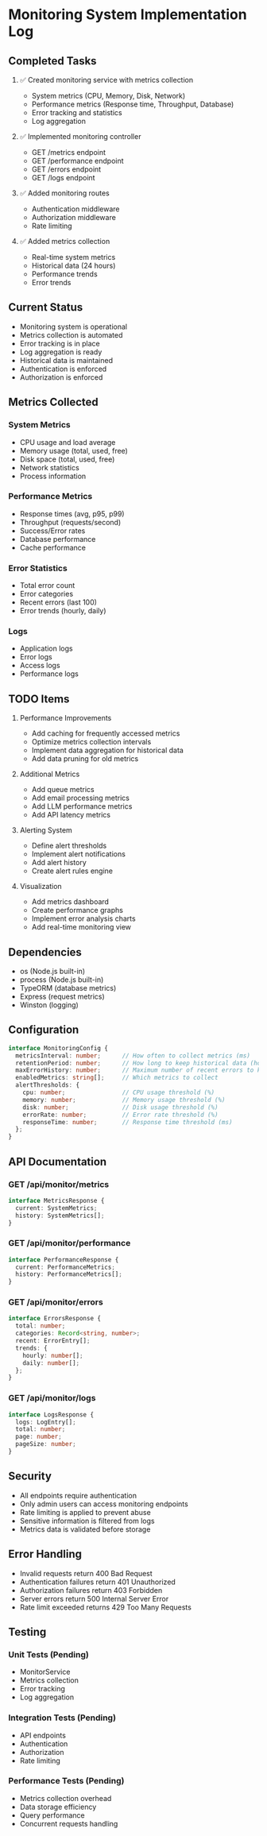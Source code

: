 # Monitoring System Implementation Log

## Completed Tasks
1. ✅ Created monitoring service with metrics collection
   - System metrics (CPU, Memory, Disk, Network)
   - Performance metrics (Response time, Throughput, Database)
   - Error tracking and statistics
   - Log aggregation

2. ✅ Implemented monitoring controller
   - GET /metrics endpoint
   - GET /performance endpoint
   - GET /errors endpoint
   - GET /logs endpoint

3. ✅ Added monitoring routes
   - Authentication middleware
   - Authorization middleware
   - Rate limiting

4. ✅ Added metrics collection
   - Real-time system metrics
   - Historical data (24 hours)
   - Performance trends
   - Error trends

## Current Status
- Monitoring system is operational
- Metrics collection is automated
- Error tracking is in place
- Log aggregation is ready
- Historical data is maintained
- Authentication is enforced
- Authorization is enforced

## Metrics Collected
### System Metrics
- CPU usage and load average
- Memory usage (total, used, free)
- Disk space (total, used, free)
- Network statistics
- Process information

### Performance Metrics
- Response times (avg, p95, p99)
- Throughput (requests/second)
- Success/Error rates
- Database performance
- Cache performance

### Error Statistics
- Total error count
- Error categories
- Recent errors (last 100)
- Error trends (hourly, daily)

### Logs
- Application logs
- Error logs
- Access logs
- Performance logs

## TODO Items
1. Performance Improvements
   - Add caching for frequently accessed metrics
   - Optimize metrics collection intervals
   - Implement data aggregation for historical data
   - Add data pruning for old metrics

2. Additional Metrics
   - Add queue metrics
   - Add email processing metrics
   - Add LLM performance metrics
   - Add API latency metrics

3. Alerting System
   - Define alert thresholds
   - Implement alert notifications
   - Add alert history
   - Create alert rules engine

4. Visualization
   - Add metrics dashboard
   - Create performance graphs
   - Implement error analysis charts
   - Add real-time monitoring view

## Dependencies
- os (Node.js built-in)
- process (Node.js built-in)
- TypeORM (database metrics)
- Express (request metrics)
- Winston (logging)

## Configuration
```typescript
interface MonitoringConfig {
  metricsInterval: number;      // How often to collect metrics (ms)
  retentionPeriod: number;      // How long to keep historical data (hours)
  maxErrorHistory: number;      // Maximum number of recent errors to keep
  enabledMetrics: string[];     // Which metrics to collect
  alertThresholds: {
    cpu: number;                // CPU usage threshold (%)
    memory: number;             // Memory usage threshold (%)
    disk: number;               // Disk usage threshold (%)
    errorRate: number;          // Error rate threshold (%)
    responseTime: number;       // Response time threshold (ms)
  };
}
```

## API Documentation
### GET /api/monitor/metrics
```typescript
interface MetricsResponse {
  current: SystemMetrics;
  history: SystemMetrics[];
}
```

### GET /api/monitor/performance
```typescript
interface PerformanceResponse {
  current: PerformanceMetrics;
  history: PerformanceMetrics[];
}
```

### GET /api/monitor/errors
```typescript
interface ErrorsResponse {
  total: number;
  categories: Record<string, number>;
  recent: ErrorEntry[];
  trends: {
    hourly: number[];
    daily: number[];
  };
}
```

### GET /api/monitor/logs
```typescript
interface LogsResponse {
  logs: LogEntry[];
  total: number;
  page: number;
  pageSize: number;
}
```

## Security
- All endpoints require authentication
- Only admin users can access monitoring endpoints
- Rate limiting is applied to prevent abuse
- Sensitive information is filtered from logs
- Metrics data is validated before storage

## Error Handling
- Invalid requests return 400 Bad Request
- Authentication failures return 401 Unauthorized
- Authorization failures return 403 Forbidden
- Server errors return 500 Internal Server Error
- Rate limit exceeded returns 429 Too Many Requests

## Testing
### Unit Tests (Pending)
- MonitorService
- Metrics collection
- Error tracking
- Log aggregation

### Integration Tests (Pending)
- API endpoints
- Authentication
- Authorization
- Rate limiting

### Performance Tests (Pending)
- Metrics collection overhead
- Data storage efficiency
- Query performance
- Concurrent requests handling 